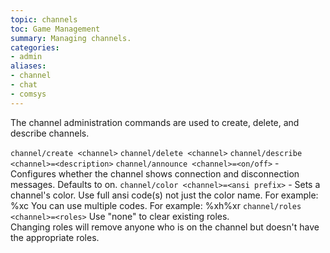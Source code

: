 ```yaml
---
topic: channels
toc: Game Management
summary: Managing channels.
categories:
- admin
aliases:
- channel
- chat
- comsys
---
```

The channel administration commands are used to create, delete, and describe channels.

`channel/create <channel>`
`channel/delete <channel>`
`channel/describe <channel>=<description>`
`channel/announce <channel>=<on/off>` - Configures whether the channel shows
        connection and disconnection messages.  Defaults to on.
`channel/color <channel>=<ansi prefix>` - Sets a channel's color.
        Use full ansi code(s) not just the color name.  For example: \%xc
        You can use multiple codes.  For example:  \%xh\%xr
`channel/roles <channel>=<roles>`
        Use "none" to clear existing roles.  
        Changing roles will remove anyone who is on the channel but doesn't 
        have the appropriate roles.
